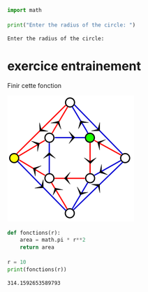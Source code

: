 ```python
import math

print("Enter the radius of the circle: ")
```

    Enter the radius of the circle: 


# exercice entrainement

Finir cette fonction

![Graphe](290g.png)



```python
def fonctions(r):
    area = math.pi * r**2
    return area

r = 10
print(fonctions(r))
```

    314.1592653589793

